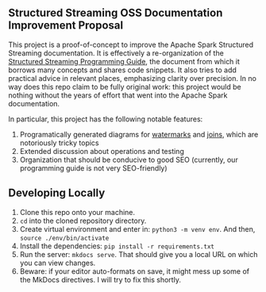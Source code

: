 ## Structured Streaming OSS Documentation Improvement Proposal

This project is a proof-of-concept to improve the Apache Spark Structured Streaming documentation. It is effectively a re-organization of the [Structured Streaming Programming Guide](https://spark.apache.org/docs/latest/structured-streaming-programming-guide.html), the document from which it borrows many concepts and shares code snippets. It also tries to add practical advice in relevant places, emphasizing clarity over precision. In no way does this repo claim to be fully original work: this project would be nothing without the years of effort that went into the Apache Spark documentation.

In particular, this project has the following notable features:

1. Programatically generated diagrams for [watermarks](https://structured-streaming.vercel.app/guides/operators/stateful/watermarks/) and [joins](https://structured-streaming.vercel.app/guides/operators/stateful/joins/), which are notoriously tricky topics
2. Extended discussion about operations and testing
3. Organization that should be conducive to good SEO (currently, our programming guide is not very SEO-friendly)

## Developing Locally

1. Clone this repo onto your machine.
2. `cd` into the cloned repository directory.
3. Create virtual environment and enter in: `python3 -m venv env`. And then, `source ./env/bin/activate`
4. Install the dependencies: `pip install -r requirements.txt`
5. Run the server: `mkdocs serve`. That should give you a local URL on which you can view changes.
6. Beware: if your editor auto-formats on save, it might mess up some of the MkDocs directives. I will try to fix this shortly. 
